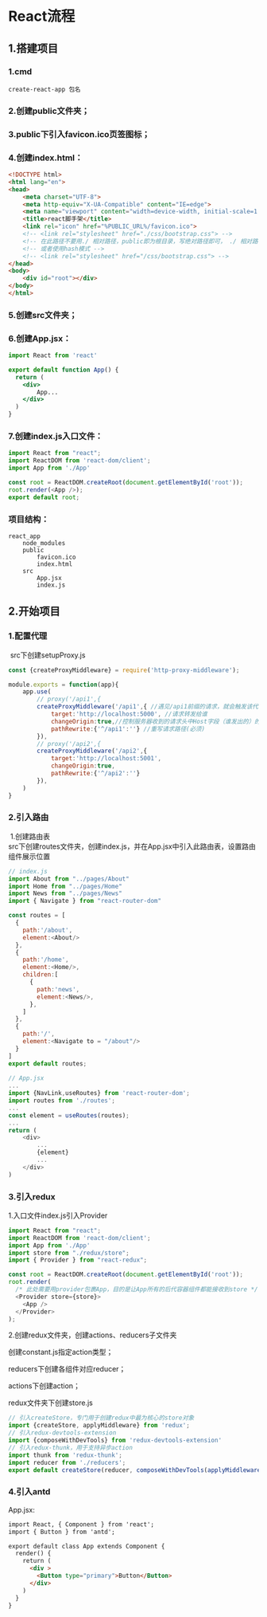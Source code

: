 # React流程

## 1.搭建项目

### 1.cmd

```
create-react-app 包名
```

### 2.创建public文件夹；

### 3.public下引入favicon.ico页签图标；

### 4.创建index.html：

```html
<!DOCTYPE html>
<html lang="en">
<head>
    <meta charset="UTF-8">
    <meta http-equiv="X-UA-Compatible" content="IE=edge">
    <meta name="viewport" content="width=device-width, initial-scale=1.0">
    <title>react脚手架</title>
    <link rel="icon" href="%PUBLIC_URL%/favicon.ico">
    <!-- <link rel="stylesheet" href="./css/bootstrap.css"> -->
    <!-- 在此路径不要用./ 相对路径，public即为根目录，写绝对路径即可， ./ 相对路径会在组件使用多级路由时引入资源出错 -->
    <!-- 或者使用hash模式 -->
    <!-- <link rel="stylesheet" href="/css/bootstrap.css"> -->
</head>
<body>
    <div id="root"></div>
</body>
</html>
```

### 5.创建src文件夹；

### 6.创建App.jsx：

```jsx
import React from 'react'

export default function App() {
  return (
    <div>
        App...
    </div>
  )
}
```

### 7.创建index.js入口文件：

```js
import React from "react";
import ReactDOM from 'react-dom/client';
import App from './App'

const root = ReactDOM.createRoot(document.getElementById('root'));
root.render(<App />);
export default root;
```

### 项目结构：

```
react_app
	node_modules
	public
		favicon.ico
		index.html
	src
		App.jsx
		index.js
```



## 2.开始项目

### 1.配置代理

​	src下创建setupProxy.js

```js
const {createProxyMiddleware} = require('http-proxy-middleware');

module.exports = function(app){
	app.use(
		// proxy('/api1',{ 
		createProxyMiddleware('/api1',{ //遇见/api1前缀的请求，就会触发该代理配置
			target:'http://localhost:5000', //请求转发给谁
			changeOrigin:true,//控制服务器收到的请求头中Host字段（谁发出的）的值
			pathRewrite:{'^/api1':''} //重写请求路径(必须)
		}),
		// proxy('/api2',{ 
		createProxyMiddleware('/api2',{
			target:'http://localhost:5001',
			changeOrigin:true,
			pathRewrite:{'^/api2':''}
		}),
	)
}
```

### 2.引入路由

​	1.创建路由表<br>	src下创建routes文件夹，创建index.js，并在App.jsx中引入此路由表，设置路由组件展示位置

```js
// index.js
import About from "../pages/About"
import Home from "../pages/Home"
import News from "../pages/News"
import { Navigate } from "react-router-dom"

const routes = [
  {
    path:'/about',
    element:<About/>
  },
  {
    path:'/home',
    element:<Home/>,
    children:[
      {
        path:'news',
        element:<News/>,
      },
    ]
  },
  {
    path:'/',
    element:<Navigate to = "/about"/>
  }
]
export default routes;
      
// App.jsx
...
import {NavLink,useRoutes} from 'react-router-dom';
import routes from './routes';
...
const element = useRoutes(routes);
...
return (
	<div>
    	...
    	{element}
    	...
    </div>
)
```

### 3.引入redux

1.入口文件index.js引入Provider

```js
import React from "react";
import ReactDOM from 'react-dom/client';
import App from './App'
import store from "./redux/store";
import { Provider } from "react-redux";

const root = ReactDOM.createRoot(document.getElementById('root'));
root.render(
  /* 此处需要用provider包裹App，目的是让App所有的后代容器组件都能接收到store */
  <Provider store={store}>
    <App />
  </Provider>
);

```

2.创建redux文件夹，创建actions、reducers子文件夹

创建constant.js指定action类型；

reducers下创建各组件对应reducer；

actions下创建action；

redux文件夹下创建store.js

```js
// 引入createStore，专门用于创建redux中最为核心的store对象
import {createStore, applyMiddleware} from 'redux';
// 引入redux-devtools-extension
import {composeWithDevTools} from 'redux-devtools-extension'
// 引入redux-thunk，用于支持异步action
import thunk from 'redux-thunk';
import reducer from './reducers';
export default createStore(reducer, composeWithDevTools(applyMiddleware(thunk)));
```

### 4.引入antd

App.jsx:

```html
import React, { Component } from 'react';
import { Button } from 'antd';

export default class App extends Component {
  render() {
    return (
      <div >
        <Button type="primary">Button</Button>
      </div>
    )
  }
}
```



